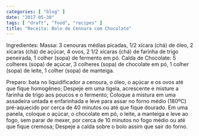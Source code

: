 ```yaml
---
categories: [ "blog" ]
date: "2017-05-30"
tags: [ "draft", "food", "recipes" ]
title: "Receita: Bolo de Cenoura com Chocolate"
---
```


Ingredientes: Massa: 3 cenouras médias picadas, 1/2 xícara (chá) de
óleo, 2 xícaras (chá) de açúcar, 4 ovos, 2 1/2 xícaras (chá) de
farinha de trigo peneirada, 1 colher (sopa) de fermento em pó. Calda de
Chocolate: 5 colheres (sopa) de açúcar, 3 colheres (sopa) de chocolate
em pó, 1 colher (sopa) de leite, 1 colher (sopa) de manteiga.

Preparo: bata no liquidificador a cenoura, o óleo, o açúcar e os ovos
até que fique homogêneo; Despeje em uma tigela, acrescente e misture
a farinha de trigo aos poucos e o fermento; Coloque a mistura em uma
assadeira untada e enfarinhada e leve para assar no forno médio (180ºC)
pré-aquecido por cerca de 40 minutos ou até que fique dourado.  Em uma
panela, coloque o açúcar, o chocolate em pó, o leite, a manteiga e
leve ao fogo, sem parar de mexer, por cerca de 10 minutos no fogo médio
ou até que fique cremosa; Despeje a calda sobre o bolo assim que sair
do forno.
